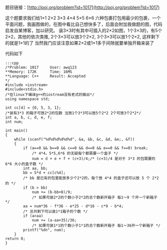 <!--
.. title: POJ 1017 Packets C++版
.. slug: poj-1017
.. date: 2013-04-07T04:21:51+08:00
.. tags:
.. link:
.. description:
.. type: text
-->

题目链接：[http://poj.org/problem?id=1017](http://poj.org/problem?id=1017)

这个题要求我们给1×1 2×2 3×3 4×4 5×5 6×6 六种包裹打包用最少的包裹，一个平面问题，我画图做的，在图中看比自己想快多了，后面会附加我做题的图，代码启发自某博客，加以研究。
装3×3时有其中可插入的2×2如图，1个3×3的，有5个2×2，其他的依次类推,
2个3×3可以放3个2×2,
3个3×3可以放1个2×2,
这样剩下的就是1×1的了
当然我门应该注意如果2×2或1×1多于间隙就要单独开箱来装了

代码如下

	:::cpp
	/*Problem: 1017		User: awq123
	**Memory: 172K		Time: 16MS
	**Language: C++		Result: Accepted
	*/
	#include <iostream>
	#include<stdio.h>
	/*在linux下编译g++的iostream没有老式的输出*/
	using namespace std;

	int cc[4] = {0, 5, 3, 1};
	/*装有3*3 的箱子可放2*2的包数 当放1个3*3可以放5个2*2 2个可放3个2*2*/
	int a, b, c, d, e, f;
	int num;

	int main()
	{
		while (scanf("%d%d%d%d%d%d", &a, &b, &c, &d, &e;, &f))
		{
			if (a==0 && b==0 && c==0 && d==0 && e==0 && f==0) break; 
				/* 4*4，5*5,6*6 的无疑每个都需要一个盒子 */
				num = d + e + f + (c+3)/4;/* (c+3)/4 是对于 3*3 的包需要的 6*6 大小的盒子数 */
			int aa, bb;
			bb = 5*d + cc[c%4];
			/* bb 是已有的包里能放多少个2*2的，每个放 4*4 的盒子还可以放 5 个 2*2的 */
			if (b > bb) 
				num += (b-bb+8)/9;
				/* 如果可装2*2的个数小于2*2的总个数新开箱子 每1～9 个开一个新箱子  */
			aa = num*36 - f*36 - e*25 - d*16 - c*9 - b*4;
			/* 总共剩下可以装1*1箱子的个数 */
			if (a>aa) 
				num += (a-aa+35)/36;
				/* 如果可装1*1的个数小于1*1的总个数新开箱子 每1～36开一个新箱子 */
			printf("%dn", num);
		}
	return 0;
	}